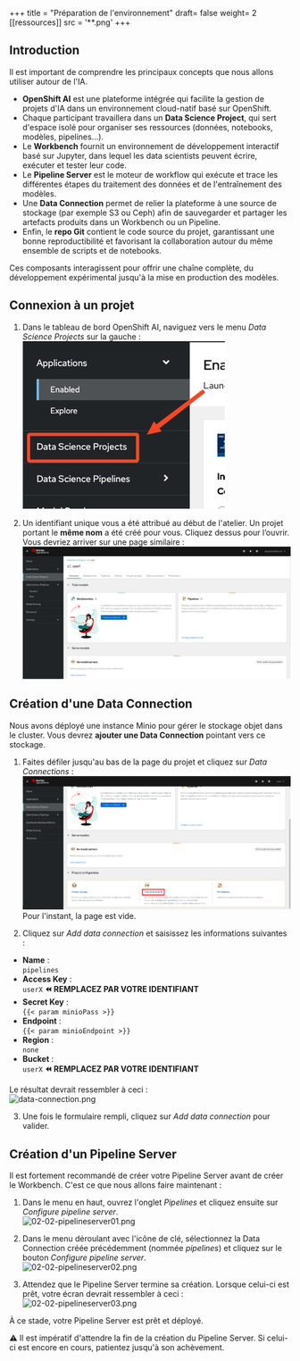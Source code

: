 +++
title = "Préparation de l'environnement"
draft= false
weight= 2
[[ressources]]
  src = '**.png'
+++

## Introduction

Il est important de comprendre les principaux concepts que nous allons utiliser autour de l'IA.

* **OpenShift AI** est une plateforme intégrée qui facilite la gestion de projets d'IA dans un environnement cloud-natif basé sur OpenShift.
* Chaque participant travaillera dans un **Data Science Project**, qui sert d'espace isolé pour organiser ses ressources (données, notebooks, modèles, pipelines…).  
* Le **Workbench** fournit un environnement de développement interactif basé sur Jupyter, dans lequel les data scientists peuvent écrire, exécuter et tester leur code.  
* Le **Pipeline Server** est le moteur de workflow qui exécute et trace les différentes étapes du traitement des données et de l'entraînement des modèles.  
* Une **Data Connection** permet de relier la plateforme à une source de stockage (par exemple S3 ou Ceph) afin de sauvegarder et partager les artefacts produits dans un Workbench ou un Pipeline. 
* Enfin, le **repo Git** contient le code source du projet, garantissant une bonne reproductibilité et favorisant la collaboration autour du même ensemble de scripts et de notebooks.

Ces composants interagissent pour offrir une chaîne complète, du développement expérimental jusqu'à la mise en production des modèles.

## Connexion à un projet

1. Dans le tableau de bord OpenShift AI, naviguez vers le menu *Data Science Projects* sur la gauche :  
![02-02-ds-proj-nav](02-02-ds-proj-nav.png)

2. Un identifiant unique vous a été attribué au début de l'atelier. Un projet portant le **même nom** a été créé pour vous. Cliquez dessus pour l’ouvrir. Vous devriez arriver sur une page similaire :  
![project-empty-state](project-empty-state.png)

## Création d'une Data Connection

Nous avons déployé une instance Minio pour gérer le stockage objet dans le cluster. Vous devrez **ajouter une Data Connection** pointant vers ce stockage.

1. Faites défiler jusqu'au bas de la page du projet et cliquez sur *Data Connections* :  
![02-02-add-dc.png](02-02-add-dc.png)  
Pour l'instant, la page est vide.

2. Cliquez sur *Add data connection* et saisissez les informations suivantes :
- **Name** :  
```pipelines```
- **Access Key** :  
```userX```  **⏪ REMPLACEZ PAR VOTRE IDENTIFIANT**
- **Secret Key** :  
```{{< param minioPass >}}```
- **Endpoint** :  
```{{< param minioEndpoint >}}```
- **Region** :  
```none```
- **Bucket** :  
```userX```  **⏪ REMPLACEZ PAR VOTRE IDENTIFIANT**

Le résultat devrait ressembler à ceci :  
![data-connection.png](data-connection.png)

3. Une fois le formulaire rempli, cliquez sur *Add data connection* pour valider.

## Création d'un Pipeline Server

Il est fortement recommandé de créer votre Pipeline Server avant de créer le Workbench. C'est ce que nous allons faire maintenant :

1. Dans le menu en haut, ouvrez l'onglet *Pipelines* et cliquez ensuite sur *Configure pipeline server*.  
![02-02-pipelineserver01.png](02-02-pipelineserver01.png)

2. Dans le menu déroulant avec l'icône de clé, sélectionnez la Data Connection créée précédemment (nommée *pipelines*) et cliquez sur le bouton *Configure pipeline server*.  
![02-02-pipelineserver02.png](02-02-pipelineserver02.png)

3. Attendez que le Pipeline Server termine sa création. Lorsque celui-ci est prêt, votre écran devrait ressembler à ceci :  
![02-02-pipelineserver03.png](02-02-pipelineserver03.png)

À ce stade, votre Pipeline Server est prêt et déployé.

⚠️ Il est impératif d'attendre la fin de la création du Pipeline Server. Si celui-ci est encore en cours, patientez jusqu'à son achèvement.
